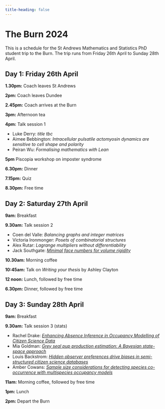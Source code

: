 ```yaml
---
title-heading: false
---
```


# The Burn 2024

This is a schedule for the St Andrews Mathematics and Statistics PhD student trip to the Burn.
The trip runs from Friday 26th April to Sunday 28th April.

## Day 1: Friday 26th April

**1.30pm:** Coach leaves St Andrews

**2pm:** Coach leaves Dundee

**2.45pm:** Coach arrives at the Burn

**3pm:** Afternoon tea

**4pm:** Talk session 1

* Luke Derry: *title tbc*
* Aimee Bebbington: *Intracellular pulsatile actomyosin dynamics are sensitive to cell shape and polarity*
* Peiran Wu: *Formalising mathematics with Lean*


**5pm** Piscopia workshop on imposter syndrome

**6.30pm:** Dinner

**7.15pm:** Quiz

**8.30pm:** Free time

## Day 2: Saturday 27th April

**9am:** Breakfast

**9.30am:** Talk session 2
* Coen del Valle: *Balancing graphs and integer matrices*
* Victoria Ironmonger: *Posets of combinatorial structures*
* Alex Rutar: *Lagrange multipliers without differentiability*
* Jack Southgate: *[Minimal face numbers for volume rigidity](burn-talks/js.md)*

**10.30am:** Morning coffee

**10:45am:** Talk on *Writing your thesis* by Ashley Clayton

**12 noon:** Lunch, followed by free time

**6.30pm:** Dinner, followed by free time


## Day 3: Sunday 28th April

**9am:** Breakfast

**9.30am:** Talk session 3 (stats)
* Rachel Drake: *[Enhancing Absence Inference in Occupancy Modelling of Citizen Science Data](burn-talks/rd.md)*
* Mia Goldman: *[Grey seal pup production estimation: A Bayesian state-space approach](burn-talks/mg.md)*
* Louis Backstrom: *[Hidden observer preferences drive biases in semi-structured citizen science databases](burn-talks/lb.md)*
* Amber Cowans: *[Sample size considerations for detecting species co-occurrence with multispecies occupancy models](burn-talks/ac.md)*

**11am:** Morning coffee, followed by free time

**1pm:** Lunch

**2pm:** Depart the Burn
